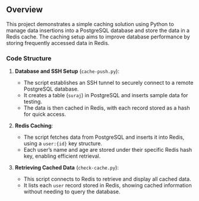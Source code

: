 ## Overview

This project demonstrates a simple caching solution using Python to manage data insertions into a PostgreSQL database and store the data in a Redis cache. The caching setup aims to improve database performance by storing frequently accessed data in Redis.

### Code Structure

1. **Database and SSH Setup** (`cache-push.py`):
   - The script establishes an SSH tunnel to securely connect to a remote PostgreSQL database.
   - It creates a table (`suraj`) in PostgreSQL and inserts sample data for testing.
   - The data is then cached in Redis, with each record stored as a hash for quick access.

2. **Redis Caching**:
   - The script fetches data from PostgreSQL and inserts it into Redis, using a `user:{id}` key structure.
   - Each user’s name and age are stored under their specific Redis hash key, enabling efficient retrieval.

3. **Retrieving Cached Data** (`check-cache.py`):
   - This script connects to Redis to retrieve and display all cached data.
   - It lists each `user` record stored in Redis, showing cached information without needing to query the database.
